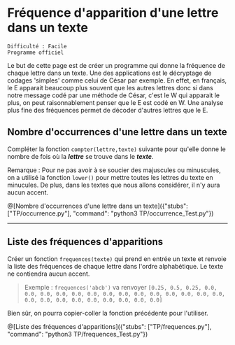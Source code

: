# Fréquence d'apparition d'une lettre dans un texte
`Difficulté : Facile`  
`Programme officiel`

Le but de cette page est de créer un programme qui donne la fréquence de chaque lettre dans un texte. Une des applications est le décryptage de codages 'simples' comme celui de César par exemple. En effet, en français, le E apparait beaucoup plus souvent que les autres lettres donc si dans notre message codé par une méthode de César, c'est le W qui apparait le plus, on peut raisonnablement penser que le E est codé en W. Une analyse plus fine des fréquences permet de décoder d'autres lettres que le E.

## Nombre d'occurrences d'une lettre dans un texte

Compléter la fonction `compter(lettre,texte)` suivante pour qu'elle donne  le nombre de fois où la ***lettre*** se trouve dans le ***texte***.

Remarque : Pour ne pas avoir à se soucier des majuscules ou minuscules, on a utilisé la fonction `lower()` pour mettre toutes les lettres du texte en minucules. De plus, dans les textes que nous allons considérer, il n'y aura aucun accent.

@[Nombre d'occurrences d'une lettre dans un texte]({"stubs": ["TP/occurrence.py"], "command": "python3 TP/occurrence_Test.py"})

---

## Liste des fréquences d'apparitions

Créer un fonction `frequences(texte)` qui prend en entrée un texte et renvoie la liste des fréquences de chaque lettre dans l'ordre alphabétique. Le texte ne contiendra aucun accent.

> Exemple : `frequences('abcb')` va renvoyer `[0.25, 0.5, 0.25, 0.0, 0.0, 0.0, 0.0, 0.0, 0.0, 0.0, 0.0, 0.0, 0.0, 0.0, 0.0, 0.0, 0.0, 0.0, 0.0, 0.0, 0.0, 0.0, 0.0, 0.0, 0.0, 0.0]`

Bien sûr, on pourra copier-coller la fonction précédente pour l'utiliser.

@[Liste des fréquences d'apparitions]({"stubs": ["TP/frequences.py"], "command": "python3 TP/frequences_Test.py"})

